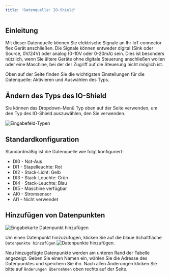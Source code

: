 ```yaml
---
title: 'Datenquelle: IO-Shield'
---
```


## Einleitung

Mit dieser Datenquelle können Sie elektrische Signale an Ihr IoT connector flex Gerät anschließen. Die Signale können entweder digital (Sink oder Source, 0V/24V) oder analog (0-10V oder 0-20mA) sein. Dies ist besonders nützlich, wenn Sie ältere Geräte ohne digitale Steuerung anschließen wollen oder eine Maschine, bei der der Zugriff auf die Steuerung nicht möglich ist.

Oben auf der Seite finden Sie die wichtigsten Einstellungen für die Datenquelle: Aktivieren und Auswählen des Typs.

## Ändern des Typs des IO-Shield

Sie können das Dropdown-Menü Typ oben auf der Seite verwenden, um den Typ des IO-Shield auszuwählen, den Sie verwenden.

![Eingabefeld-Typen](/img/datasource/ioshield_types.png)

## Standardkonfiguration

Standardmäßig ist die Datenquelle wie folgt konfiguriert:

- DI0 - Not-Aus
- DI1 - Stapelleuchte: Rot
- DI2 - Stack-Licht: Gelb
- DI3 - Stack-Leuchte: Grün
- DI4 - Stack-Leuchte: Blau
- DI5 - Maschine verfügbar
- AI0 - Stromsensor
- AI1 - Nicht verwendet

## Hinzufügen von Datenpunkten

![Eingabekarte Datenpunkt hinzufügen](/img/datasource/ioshield_add.png)

Um einen Datenpunkt hinzuzufügen, klicken Sie auf die blaue Schaltfläche `Datenpunkte hinzufügen` ![Datenpunkte hinzufügen](/img/datasource/addbutton.png).

Neu hinzugefügte Datenpunkte werden am unteren Rand der Tabelle angezeigt. Geben Sie einen Namen ein, wählen Sie die Adresse des Datenpunktes und speichern Sie ihn. Nach allen Änderungen klicken Sie bitte auf `Änderungen übernehmen` oben rechts auf der Seite.

